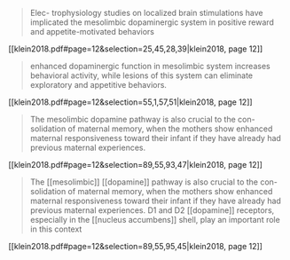 >  Elec- trophysiology studies on localized brain stimulations have implicated the mesolimbic dopaminergic system in positive reward and appetite-motivated behaviors

[[klein2018.pdf#page=12&selection=25,45,28,39|klein2018, page 12]]

> enhanced dopaminergic function in mesolimbic system increases behavioral activity, while lesions of this system can eliminate exploratory and appetitive behaviors.

[[klein2018.pdf#page=12&selection=55,1,57,51|klein2018, page 12]]

> The mesolimbic dopamine pathway is also crucial to the con- solidation of maternal memory, when the mothers show enhanced maternal responsiveness toward their infant if they have already had previous maternal experiences.

[[klein2018.pdf#page=12&selection=89,55,93,47|klein2018, page 12]]

> The [[mesolimbic]] [[dopamine]] pathway is also crucial to the con- solidation of maternal memory, when the mothers show enhanced maternal responsiveness toward their infant if they have already had previous maternal experiences. D1 and D2 [[dopamine]] receptors, especially in the [[nucleus accumbens]] shell, play an important role in this context

[[klein2018.pdf#page=12&selection=89,55,95,45|klein2018, page 12]]